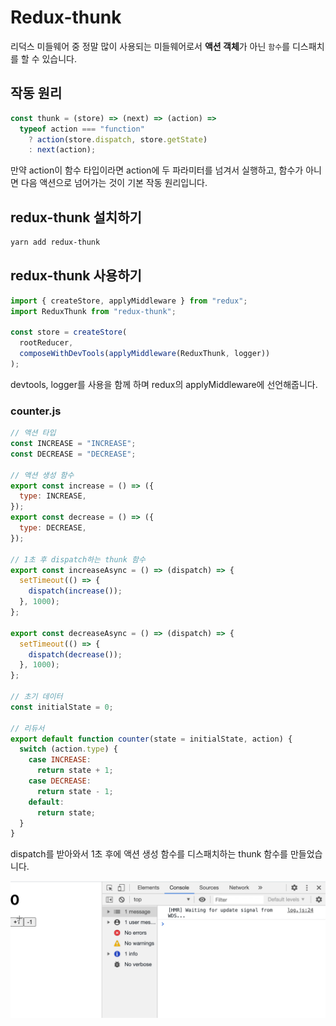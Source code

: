# Redux-thunk

리덕스 미들웨어 중 정말 많이 사용되는 미들웨어로서 **액션 객체**가 아닌 `함수`를 디스패치를 할 수 있습니다.

## 작동 원리

```js
const thunk = (store) => (next) => (action) =>
  typeof action === "function"
    ? action(store.dispatch, store.getState)
    : next(action);
```

만약 action이 함수 타입이라면 action에 두 파라미터를 넘겨서 실행하고, 함수가 아니면 다음 액션으로 넘어가는 것이 기본 작동 원리입니다.

## redux-thunk 설치하기

```bash
yarn add redux-thunk
```

## redux-thunk 사용하기

```js
import { createStore, applyMiddleware } from "redux";
import ReduxThunk from "redux-thunk";

const store = createStore(
  rootReducer,
  composeWithDevTools(applyMiddleware(ReduxThunk, logger))
);
```

devtools, logger를 사용을 함께 하며 redux의 applyMiddleware에 선언해줍니다.

### counter.js

```js
// 액션 타입
const INCREASE = "INCREASE";
const DECREASE = "DECREASE";

// 액션 생성 함수
export const increase = () => ({
  type: INCREASE,
});
export const decrease = () => ({
  type: DECREASE,
});

// 1초 후 dispatch하는 thunk 함수
export const increaseAsync = () => (dispatch) => {
  setTimeout(() => {
    dispatch(increase());
  }, 1000);
};

export const decreaseAsync = () => (dispatch) => {
  setTimeout(() => {
    dispatch(decrease());
  }, 1000);
};

// 초기 데이터
const initialState = 0;

// 리듀서
export default function counter(state = initialState, action) {
  switch (action.type) {
    case INCREASE:
      return state + 1;
    case DECREASE:
      return state - 1;
    default:
      return state;
  }
}
```

dispatch를 받아와서 1초 후에 액션 생성 함수를 디스패치하는 thunk 함수를 만들었습니다.

![thunk_counter](../assets/gifs/thunk_counter.gif)
